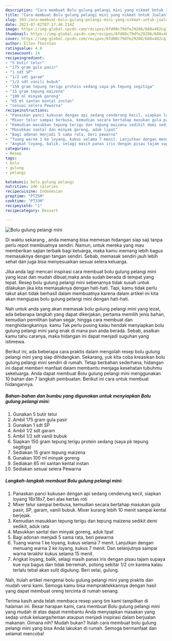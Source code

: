 ```yaml
---
description: "Cara membuat Bolu gulung pelangi mini yang nikmat Untuk Jualan"
title: "Cara membuat Bolu gulung pelangi mini yang nikmat Untuk Jualan"
slug: 393-cara-membuat-bolu-gulung-pelangi-mini-yang-nikmat-untuk-jualan
date: 2021-07-02T07:17:40.214Z
image: https://img-global.cpcdn.com/recipes/6fd00c79dfe29286/680x482cq70/bolu-gulung-pelangi-mini-foto-resep-utama.jpg
thumbnail: https://img-global.cpcdn.com/recipes/6fd00c79dfe29286/680x482cq70/bolu-gulung-pelangi-mini-foto-resep-utama.jpg
cover: https://img-global.cpcdn.com/recipes/6fd00c79dfe29286/680x482cq70/bolu-gulung-pelangi-mini-foto-resep-utama.jpg
author: Ellen Thornton
ratingvalue: 4.8
reviewcount: 14
recipeingredient:
- "5 butir telur"
- "175 gram gula pasir"
- "1 sdt SP"
- "1/2 sdt garam"
- "1/2 sdt vanili bubuk"
- "150 gram tepung terigu protein sedang saya pk tepung segitiga"
- "15 gram tepung maizena"
- "100 ml minyak goreng"
- "65 ml santan kental instan"
- "sesuai selera Pewarna"
recipeinstructions:
- "Panaskan panci kukusan dengan api sedang cenderung kecil, siapkan loyang 18x18x7, beri alas kertas roti"
- "Mixer telur sampai berbusa, kemudian secara bertahap masukan gula pasir, SP, garam, vanili bubuk. Mixer kurang lebih 10 menit sampai kental berjejak."
- "Kemudian masukkan tepung terigu dan tepung maizena sedikit demi sedikit, aduk rata"
- "Masukkan santal dan minyak goreng, aduk lipat"
- "Bagi adonan menjadi 5 sama rata, beri pewarna"
- "Tuang warna 1 ke loyang, kukus selama 7 menit. Lanjutkan dengan menuang warna 2 ke loyang, kukus 7 menit. Dan selanjutnya sampai warna terakhir kukus selama 15 menit."
- "Angkat loyang, balik, selagi masih panas iris dengan pisau tajam supaya kue nya bagus dan tidak berremah, potong sekitar 1/2 cm karena kalau terlalu tebal akan sulit digulung. Beri selai, gulung."
categories:
- Resep
tags:
- bolu
- gulung
- pelangi

katakunci: bolu gulung pelangi 
nutrition: 246 calories
recipecuisine: Indonesian
preptime: "PT25M"
cooktime: "PT33M"
recipeyield: "1"
recipecategory: Dessert

---
```



![Bolu gulung pelangi mini](https://img-global.cpcdn.com/recipes/6fd00c79dfe29286/680x482cq70/bolu-gulung-pelangi-mini-foto-resep-utama.jpg)

Di waktu  sekarang , anda memang bisa memesan hidangan siap saji tanpa perlu repot membuatnya sendiri. Namun, untuk mereka yang mau memberikan sajian terbaik bagi keluarga, maka kamu memang lebih bagus memasaknya dengan tangan sendiri. Sebab, memasak sendiri jauh lebih sehat dan juga bisa menyesuaikan sesuai selera keluarga.

Jika anda lagi mencari inspirasi cara membuat bolu gulung pelangi mini yang lezat dan mudah dibuat,maka anda sudah berada di tempat yang tepat. Resep bolu gulung pelangi mini  sebenarnya tidak susah untuk dilakukan jika kita memasaknya dengan hati-hati. Tapi, kamu tidak perlu takut akan tidak berhasil dalam membuatnya 
karena dalam artikel ini kita akan mengupas bolu gulung pelangi mini dengan hati-hati.  



Nah untuk anda yang akan memasak bolu gulung pelangi mini yang lezat, ada beberapa langkah yang dapat dikerjakan, pertama memilih jenis bahan, kemudian pemilihan bahan segar, hingga cara membuat dan menghidangkannya. kamu Tak perlu pusing kalau hendak menyiapkan bolu gulung pelangi mini yang enak di mana pun anda berada. Sebab, asalkan kamu  tahu caranya, maka hidangan ini dapat menjadi suguhan yang istimewa.

Berikut ini, ada beberapa cara praktis  dalam mengolah resep bolu gulung pelangi mini yang siap dihidangkan. Sekarang, yuk kita coba kreasikan bolu gulung pelangi mini sendiri di rumah. Tetap berbahan sederhana, hidangan ini dapat memberi manfaat dalam membantu menjaga kesehatan tubuhmu sekeluarga. Anda dapat membuat Bolu gulung pelangi mini menggunakan 10 bahan dan 7 langkah pembuatan. Berikut ini cara untuk membuat hidangannya.

<!--inarticleads1-->

##### Bahan-bahan dan bumbu yang digunakan untuk menyiapkan Bolu gulung pelangi mini:

1. Gunakan 5 butir telur
1. Ambil 175 gram gula pasir
1. Gunakan 1 sdt SP
1. Ambil 1/2 sdt garam
1. Ambil 1/2 sdt vanili bubuk
1. Siapkan 150 gram tepung terigu protein sedang (saya pk tepung segitiga)
1. Sediakan 15 gram tepung maizena
1. Gunakan 100 ml minyak goreng
1. Sediakan 65 ml santan kental instan
1. Sediakan sesuai selera Pewarna




<!--inarticleads2-->

##### Langkah-langkah membuat Bolu gulung pelangi mini:

1. Panaskan panci kukusan dengan api sedang cenderung kecil, siapkan loyang 18x18x7, beri alas kertas roti
1. Mixer telur sampai berbusa, kemudian secara bertahap masukan gula pasir, SP, garam, vanili bubuk. Mixer kurang lebih 10 menit sampai kental berjejak.
1. Kemudian masukkan tepung terigu dan tepung maizena sedikit demi sedikit, aduk rata
1. Masukkan santal dan minyak goreng, aduk lipat
1. Bagi adonan menjadi 5 sama rata, beri pewarna
1. Tuang warna 1 ke loyang, kukus selama 7 menit. Lanjutkan dengan menuang warna 2 ke loyang, kukus 7 menit. Dan selanjutnya sampai warna terakhir kukus selama 15 menit.
1. Angkat loyang, balik, selagi masih panas iris dengan pisau tajam supaya kue nya bagus dan tidak berremah, potong sekitar 1/2 cm karena kalau terlalu tebal akan sulit digulung. Beri selai, gulung.




Nah, itulah artikel mengenai  bolu gulung pelangi mini  yang praktis dan mudah versi kami. Semoga kamu bisa mempraktekkannya dengan hasil yang dapat membuat oreng tercinta di rumah senang. 

Terima kasih anda telah membaca resep yang tim kami tampilkan di halaman ini. Besar harapan kami, cara membuat  Bolu gulung pelangi mini yang mudah di atas dapat membantu Anda menyiapkan masakan yang sedap untuk keluarga/teman ataupun menjadi inspirasi dalam berjualan makanan. Gimana nih? Mudah bukan? Itulah cara membuat bolu gulung pelangi mini yang bisa Anda lakukan di rumah. Semoga bermanfaat dan selamat mencoba!

